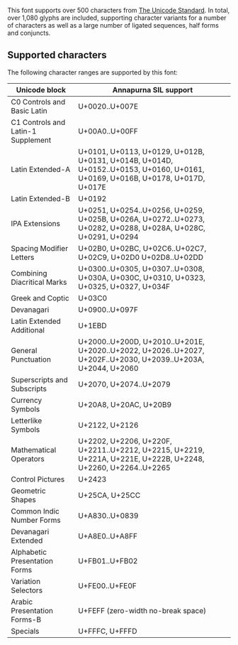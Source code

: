 
This font supports over 500 characters from [The Unicode Standard](https://unicode.org/). In total, over 1,080 glyphs are included, supporting character variants for a number of characters as well as a large number of ligated sequences, half forms and conjuncts. 

## Supported characters

The following character ranges are supported by this font:

Unicode block | Annapurna SIL support
------------- | ---------------
C0 Controls and Basic Latin|U+0020..U+007E
C1 Controls and Latin-1 Supplement|U+00A0..U+00FF
Latin Extended-A|U+0101, U+0113, U+0129, U+012B, U+0131, U+014B, U+014D, U+0152..U+0153, U+0160, U+0161, U+0169, U+016B, U+0178, U+017D, U+017E
Latin Extended-B|U+0192
IPA Extensions|U+0251, U+0254..U+0256, U+0259, U+025B, U+026A, U+0272..U+0273, U+0282, U+0288, U+028A, U+028C, U+0291, U+0294
Spacing Modifier Letters|U+02B0, U+02BC, U+02C6..U+02C7, U+02C9, U+02D0 U+02D8..U+02DD
Combining Diacritical Marks|U+0300..U+0305, U+0307..U+0308, U+030A, U+030C, U+0310, U+0323, U+0325, U+0327, U+034F
Greek and Coptic|U+03C0
Devanagari|U+0900..U+097F
Latin Extended Additional|U+1EBD
General Punctuation|U+2000..U+200D, U+2010..U+201E, U+2020..U+2022, U+2026..U+2027, U+202F..U+2030, U+2039..U+203A, U+2044, U+2060
Superscripts and Subscripts|U+2070, U+2074..U+2079
Currency Symbols|U+20A8, U+20AC, U+20B9
Letterlike Symbols|U+2122, U+2126
Mathematical Operators|U+2202, U+2206, U+220F, U+2211..U+2212, U+2215, U+2219, U+221A, U+221E, U+222B, U+2248, U+2260, U+2264..U+2265
Control Pictures|U+2423
Geometric Shapes|U+25CA, U+25CC
Common Indic Number Forms|U+A830..U+0839
Devanagari Extended|U+A8E0..U+A8FF
Alphabetic Presentation Forms|U+FB01..U+FB02
Variation Selectors|U+FE00..U+FE0F
Arabic Presentation Forms-B|U+FEFF (zero-width no-break space)
Specials|U+FFFC, U+FFFD